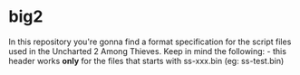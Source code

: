 # big2
In this repository you're gonna find a format specification for the script files used in the Uncharted 2 Among Thieves.
Keep in mind the following:
	- this header works **only** for the files that starts with ss-xxx.bin (eg: ss-test.bin)


